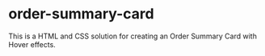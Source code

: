 # order-summary-card
This is a HTML and CSS solution for creating an Order Summary Card with Hover effects.

